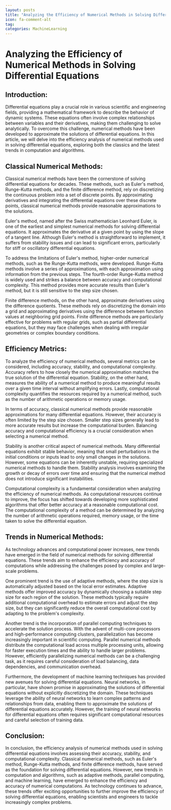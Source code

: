 ```yaml
---
layout: posts
title: "Analyzing the Efficiency of Numerical Methods in Solving Differential Equations"
icon: fa-comment-alt
tag:      
categories: MachineLearning
---
```



# Analyzing the Efficiency of Numerical Methods in Solving Differential Equations

## Introduction:
Differential equations play a crucial role in various scientific and engineering fields, providing a mathematical framework to describe the behavior of dynamic systems. These equations often involve complex relationships between variables and their derivatives, making them challenging to solve analytically. To overcome this challenge, numerical methods have been developed to approximate the solutions of differential equations. In this article, we will delve into the efficiency analysis of numerical methods used in solving differential equations, exploring both the classics and the latest trends in computation and algorithms.

## Classical Numerical Methods:
Classical numerical methods have been the cornerstone of solving differential equations for decades. These methods, such as Euler's method, Runge-Kutta methods, and the finite difference method, rely on discretizing the continuous problem into a set of discrete points. By approximating derivatives and integrating the differential equations over these discrete points, classical numerical methods provide reasonable approximations to the solutions.

Euler's method, named after the Swiss mathematician Leonhard Euler, is one of the earliest and simplest numerical methods for solving differential equations. It approximates the derivative at a given point by using the slope of a tangent line. Although Euler's method is straightforward to implement, it suffers from stability issues and can lead to significant errors, particularly for stiff or oscillatory differential equations.

To address the limitations of Euler's method, higher-order numerical methods, such as the Runge-Kutta methods, were developed. Runge-Kutta methods involve a series of approximations, with each approximation using information from the previous steps. The fourth-order Runge-Kutta method is widely used and strikes a balance between accuracy and computational complexity. This method provides more accurate results than Euler's method, but it is still sensitive to the step size chosen.

Finite difference methods, on the other hand, approximate derivatives using the difference quotients. These methods rely on discretizing the domain into a grid and approximating derivatives using the difference between function values at neighboring grid points. Finite difference methods are particularly effective for problems with regular grids, such as partial differential equations, but they may face challenges when dealing with irregular geometries or complex boundary conditions.

## Efficiency Metrics:
To analyze the efficiency of numerical methods, several metrics can be considered, including accuracy, stability, and computational complexity. Accuracy refers to how closely the numerical approximation matches the true solution of the differential equation. Stability, on the other hand, measures the ability of a numerical method to produce meaningful results over a given time interval without amplifying errors. Lastly, computational complexity quantifies the resources required by a numerical method, such as the number of arithmetic operations or memory usage.

In terms of accuracy, classical numerical methods provide reasonable approximations for many differential equations. However, their accuracy is often limited by the step size chosen. Smaller step sizes generally lead to more accurate results but increase the computational burden. Balancing accuracy and computational efficiency is a crucial consideration when selecting a numerical method.

Stability is another critical aspect of numerical methods. Many differential equations exhibit stable behavior, meaning that small perturbations in the initial conditions or inputs lead to only small changes in the solutions. However, some equations can be inherently unstable, requiring specialized numerical methods to handle them. Stability analysis involves examining the growth or decay of errors over time and ensuring that the numerical method does not introduce significant instabilities.

Computational complexity is a fundamental consideration when analyzing the efficiency of numerical methods. As computational resources continue to improve, the focus has shifted towards developing more sophisticated algorithms that offer better accuracy at a reasonable computational cost. The computational complexity of a method can be determined by analyzing the number of arithmetic operations required, memory usage, or the time taken to solve the differential equation.

## Trends in Numerical Methods:
As technology advances and computational power increases, new trends have emerged in the field of numerical methods for solving differential equations. These trends aim to enhance the efficiency and accuracy of computations while addressing the challenges posed by complex and large-scale problems.

One prominent trend is the use of adaptive methods, where the step size is automatically adjusted based on the local error estimates. Adaptive methods offer improved accuracy by dynamically choosing a suitable step size for each region of the solution. These methods typically require additional computational overhead to estimate errors and adjust the step size, but they can significantly reduce the overall computational cost by adapting to the problem's complexity.

Another trend is the incorporation of parallel computing techniques to accelerate the solution process. With the advent of multi-core processors and high-performance computing clusters, parallelization has become increasingly important in scientific computing. Parallel numerical methods distribute the computational load across multiple processing units, allowing for faster execution times and the ability to handle larger problems. However, efficiently parallelizing numerical methods can be a challenging task, as it requires careful consideration of load balancing, data dependencies, and communication overhead.

Furthermore, the development of machine learning techniques has provided new avenues for solving differential equations. Neural networks, in particular, have shown promise in approximating the solutions of differential equations without explicitly discretizing the domain. These techniques leverage the ability of neural networks to learn complex patterns and relationships from data, enabling them to approximate the solutions of differential equations accurately. However, the training of neural networks for differential equations often requires significant computational resources and careful selection of training data.

## Conclusion:
In conclusion, the efficiency analysis of numerical methods used in solving differential equations involves assessing their accuracy, stability, and computational complexity. Classical numerical methods, such as Euler's method, Runge-Kutta methods, and finite difference methods, have served as the foundation for solving differential equations. However, new trends in computation and algorithms, such as adaptive methods, parallel computing, and machine learning, have emerged to enhance the efficiency and accuracy of numerical computations. As technology continues to advance, these trends offer exciting opportunities to further improve the efficiency of solving differential equations, enabling scientists and engineers to tackle increasingly complex problems.